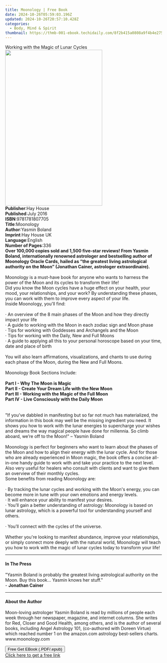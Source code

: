 ```yaml
---
title: Moonology | Free Book
date: 2024-10-26T05:59:03.196Z
updated: 2024-10-26T20:57:10.428Z
categories:
  - Body, Mind & Spirit
thumbnail: https://thmb-001-ebook.techidaily.com/8f2b415a0808a9f4b4e27552ca2247f75be9b8734221f49d7e9f0c78931dd00c.jpg
---
```

<main id="book-container">
  <div class="flex flex-col">
    <div class="book-brief flex-1 py-6 px-4 sm:p-6 md:py-10 md:px-8">
      <!-- brief-->
      <div class="book-brief-main">Working with the Magic of Lunar Cycles</div>
    </div>
    <div
      class="book-meta-info flex-1 grid gap-4 col-start-1 col-end-3 row-start-1 sm:mb-6 sm:grid-cols-4 lg:gap-6 lg:col-start-2 lg:row-end-6 lg:row-span-6 lg:mb-0"
    >
      <div
        class="book-meta-info-left place-content-center mt-4 p-4 text-sm leading-6 col-start-2 col-span-2 dark:text-slate-400"
      >
        <img
          class="w-full h-500 object-cover rounded-lg sm:h-255 sm:col-span-2 lg:col-span-full"
          src="https://img-001-ebook.techidaily.com/1c6154f52e58ecaca97d6fac4aca2e8babb3e8270fd0b877d81c944324bf9dfc.jpg"
          alt=""
          width="312"
          height="500"
        />
      </div>
      <div
        class="book-meta-info-right mt-2 col-start-1 row-start-2 col-span-3 self-center"
      >
        <!-- meta data  -->
        <div class="flex flex-col px-4 md:px-8">
          <div class="flex-1">
            <strong>Publisher</strong>:<span class="px-2">Hay House</span>
          </div>
          <div class="flex-1">
            <strong>Published</strong>:<span class="px-2">July 2016</span>
          </div>
          <div class="flex-1">
            <strong>ISBN</strong>:<span class="px-2">9781781807705</span>
          </div>
          <div class="flex-1">
            <strong>Title</strong>:<span class="px-2">Moonology</span>
          </div>
          <div class="flex-1">
            <strong>Author</strong>:<span class="px-2">Yasmin Boland</span>
          </div>
          <div class="flex-1">
            <strong>Imprint</strong>:<span class="px-2">Hay House UK</span>
          </div>
          <div class="flex-1">
            <strong>Language</strong>:<span class="px-2">English</span>
          </div>
          <div class="flex-1">
            <strong>Number of Pages</strong>:<span class="px-2">336</span>
          </div>
        </div>
      </div>
    </div>
    <div class="book-description flex-1 py-6 px-4 sm:p-6 md:py-10 md:px-8">
      <div class="book-description-main">
        <div accordion-content="" id="description">
          <b
            >Over 100,000 copies sold and 1,500 five-star reviews! From Yasmin
            Boland, internationally renowned astrologer and bestselling author
            of Moonology Oracle Cards, hailed as “the greatest living
            astrological authority on the Moon” (Jonathan Cainer, astrologer
            extraordinaire).</b
          ><br /><br />Moonology is a must-have book for anyone who wants to
          harness the power of the Moon and its cycles to transform their
          life!<br />Did you know the Moon cycles have a huge effect on your
          health, your mood, your relationships, and your work? By understanding
          these phases, you can work with them to improve every aspect of your
          life.<br />Inside Moonology, you'll find:<br /><br />· An overview of
          the 8 main phases of the Moon and how they directly impact your
          life<br />· A guide to working with the Moon in each zodiac sign and
          Moon phase<br />· Tips for working with Goddesses and Archangels and
          the Moon<br />· Tips for working with the Daily, New and Full Moons<br />·
          A guide to applying all this to your personal horoscope based on your
          time, date and place of birth<br /><br />You will also learn
          affirmations, visualizations, and chants to use during each phase of
          the Moon, during the New and Full Moons.<br /><br />Moonology Book
          Sections Include:<br /><br /><b>Part I - Why The Moon is Magic</b
          ><br /><b>Part II - Create Your Dream Life with the New Moon</b
          ><br /><b>Part III - Working with the Magic of the Full Moon</b
          ><br /><b>Part IV - Live Consciously with the Daily Moon</b
          ><br /><br /><br />"If you’ve dabbled in manifesting but so far not
          much has materialized, the information in this book may well be the
          missing ingredient you need. It shows you how to work with the lunar
          energies to supercharge your wishes and dreams the way magical people
          have done for millennia. So climb aboard, we’re off to the Moon!" –
          Yasmin Boland<br /><br />Moonology is perfect for beginners who want
          to learn about the phases of the Moon and how to align their energy
          with the lunar cycle. And for those who are already experienced in
          Moon magic, the book offers a concise all-in-one handy guide to work
          with and take your practice to the next level. Also very useful for
          healers who consult with clients and want to give them an overview of
          their monthly cycles.<br />Some benefits from reading Moonology
          are:<br /><br />· By tracking the lunar cycles and working with the
          Moon's energy, you can become more in tune with your own emotions and
          energy levels.<br />· It will enhance your ability to manifest your
          desires.<br />· You’ll gain a better understanding of astrology:
          Moonology is based on lunar astrology, which is a powerful tool for
          understanding yourself and others.<br /><br />· You’ll connect with
          the cycles of the universe.<br /><br />Whether you're looking to
          manifest abundance, improve your relationships, or simply connect more
          deeply with the natural world, Moonology will teach you how to work
          with the magic of lunar cycles today to transform your life!
        </div>
        <div class="accordion-fader"></div>
      </div>
    </div>
    <div class="book-excerpts flex-1 py-6 px-4 sm:p-6 md:py-10 md:px-8">
      <!-- excerpts-->
      <div class="book-excerpts-main">
        <hr />
        <h4 class="placeholder placeholder-heading">
          <span>In The Press</span>
        </h4>
        <p>
          "Yasmin Boland is probably the greatest living astrological authority
          on the Moon. Buy this book... Yasmin knows her stuff."<br />-
          <b>Jonathan Cainer</b>
        </p>
      </div>
    </div>
    <div class="book-about-author flex-1 py-6 px-4 sm:p-6 md:py-10 md:px-8">
      <!-- about author-->
      <div class="book-main-author-main">
        <hr />
        <h4 class="placeholder placeholder-heading">
          <span>About the Author</span>
        </h4>
        <p>
          Moon-loving astrologer Yasmin Boland is read by millions of people
          each week through her newspaper, magazine, and internet columns. She
          writes for Red, Closer and Good Health, among others, and is the
          author of several books, including Angel Astrology 101, (co-authored
          with Doreen Virtue) which reached number 1 on the amazon.com astrology
          best-sellers charts. www.moonology.com
        </p>
      </div>
    </div>
    <div class="book-free-get flex-1 py-6 px-4 sm:p-6 md:py-10 md:px-8">
      <button
        id="btn-free-get"
        class="bg-blue-500 hover:bg-blue-700 text-white font-bold py-2 px-4 rounded"
      >
        Free Get EBook (.PDF/.epub)
      </button>
      <div id="countdown-display" class="px-2 text-lg mt-2"></div>
      <a
        id="free-link"
        class="hidden bg-blue-500 hover:bg-blue-700 text-white font-bold py-2 px-4 rounded"
        href="https://www.ebooks.com/en-us/book/96316999/moonology/yasmin-boland/"
        target="_blank"
        >Click here to get a free link</a
      >
    </div>
    <script>
      let countdownTime = 0;
      let countdownInterval = null;
      document
        .getElementById('btn-free-get')
        .addEventListener('click', startCountdown);
      function startCountdown() {
        countdownTime = new Date().getTime() + 60000 * 3;
        countdownInterval = setInterval(updateCountdown, 1000);
        document.getElementById('btn-free-get').disabled = true;
        document
          .getElementById('btn-free-get')
          .classList.add('bg-gray-500', 'cursor-not-allowed');
      }
      function updateCountdown() {
        let currentTime = new Date().getTime();
        let timeLeft = countdownTime - currentTime;
        let secondsLeft = Math.floor(timeLeft / 1000);
        document.getElementById('countdown-display').innerHTML =
          `Remaining time: ${secondsLeft} seconds.`;
        if (secondsLeft <= 0) {
          clearInterval(countdownInterval);
          document.getElementById('btn-free-get').classList.add('hidden');
          document.getElementById('free-link').classList.remove('hidden');
          document.getElementById('countdown-display').innerHTML = '';
        }
      }
    </script>
  </div>
</main>

<ins class="adsbygoogle"
      style="display:block"
      data-ad-client="ca-pub-7571918770474297"
      data-ad-slot="8358498916"
      data-ad-format="auto"
      data-full-width-responsive="true"></ins>
    